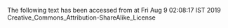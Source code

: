 The following text has been accessed from at Fri Aug 9 02:08:17 IST 2019
Creative_Commons_Attribution-ShareAlike_License
